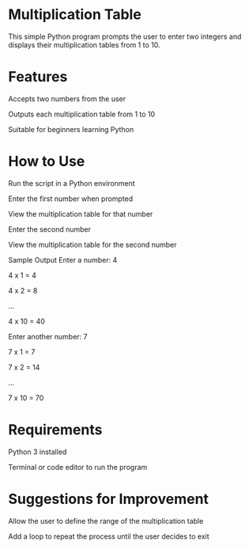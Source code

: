 # Multiplication Table
This simple Python program prompts the user to enter two integers and displays their multiplication tables from 1 to 10.

# Features
Accepts two numbers from the user

Outputs each multiplication table from 1 to 10

Suitable for beginners learning Python

# How to Use
Run the script in a Python environment

Enter the first number when prompted

View the multiplication table for that number

Enter the second number

View the multiplication table for the second number

Sample Output
Enter a number: 4

4 x 1 = 4

4 x 2 = 8

...

4 x 10 = 40


Enter another number: 7

7 x 1 = 7

7 x 2 = 14

...

7 x 10 = 70


# Requirements
Python 3 installed

Terminal or code editor to run the program

# Suggestions for Improvement
Allow the user to define the range of the multiplication table

Add a loop to repeat the process until the user decides to exit
